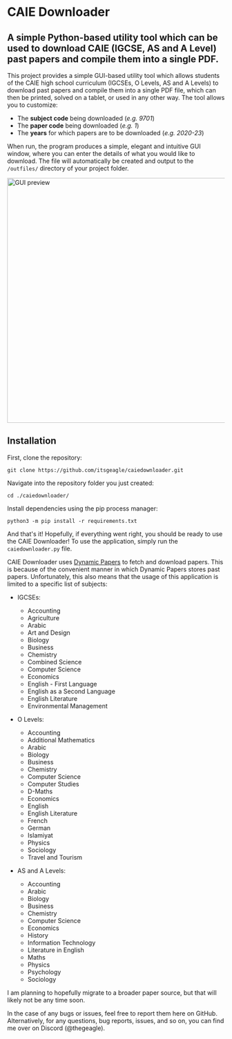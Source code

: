 # CAIE Downloader

## A simple Python-based utility tool which can be used to download CAIE (IGCSE, AS and A Level) past papers and compile them into a single PDF.

This project provides a simple GUI-based utility tool which allows students of the CAIE high school curriculum (IGCSEs, O Levels, AS and A Levels) to download past papers and compile them into a single PDF file, which can then be printed, solved on a tablet, or used in any other way. The tool allows you to customize:

* The **subject code** being downloaded (_e.g. 9701_)
* The **paper code** being downloaded (_e.g. 1_)
* The **years** for which papers are to be downloaded (_e.g. 2020-23_)

When run, the program produces a simple, elegant and intuitive GUI window, where you can enter the details of what you would like to download. The file will automatically be created and output to the `/outfiles/` directory of your project folder.

<img width="568" alt="GUI preview" src="https://github.com/itsgeagle/caiedownloader/assets/119720547/6f674480-e673-4528-9fdc-440314b9c38c">

## Installation

First, clone the repository:
```
git clone https://github.com/itsgeagle/caiedownloader.git
```

Navigate into the repository folder you just created:
```
cd ./caiedownloader/
```

Install dependencies using the pip process manager:
```
python3 -m pip install -r requirements.txt
```

And that's it! Hopefully, if everything went right, you should be ready to use the CAIE Downloader!
To use the application, simply run the `caiedownloader.py` file.

CAIE Downloader uses [Dynamic Papers](https://dynamicpapers.com/) to fetch and download papers. This is because of the convenient manner in which Dynamic Papers stores past papers. Unfortunately, this also means that the usage of this application is limited to a specific list of subjects:

  - IGCSEs:
    - Accounting
    - Agriculture
    - Arabic
    - Art and Design
    - Biology
    - Business
    - Chemistry
    - Combined Science
    - Computer Science
    - Economics
    - English - First Language
    - English as a Second Language
    - English Literature
    - Environmental Management
      
  - O Levels:
    - Accounting
    - Additional Mathematics
    - Arabic
    - Biology
    - Business
    - Chemistry
    - Computer Science
    - Computer Studies
    - D-Maths
    - Economics
    - English
    - English Literature
    - French
    - German
    - Islamiyat
    - Physics
    - Sociology
    - Travel and Tourism

  - AS and A Levels:
    - Accounting
    - Arabic
    - Biology
    - Business
    - Chemistry
    - Computer Science
    - Economics
    - History
    - Information Technology
    - Literature in English
    - Maths
    - Physics
    - Psychology
    - Sociology

I am planning to hopefully migrate to a broader paper source, but that will likely not be any time soon. 

In the case of any bugs or issues, feel free to report them here on GitHub. Alternatively, for any questions, bug reports, issues, and so on, you can find me over on Discord (@thegeagle).
